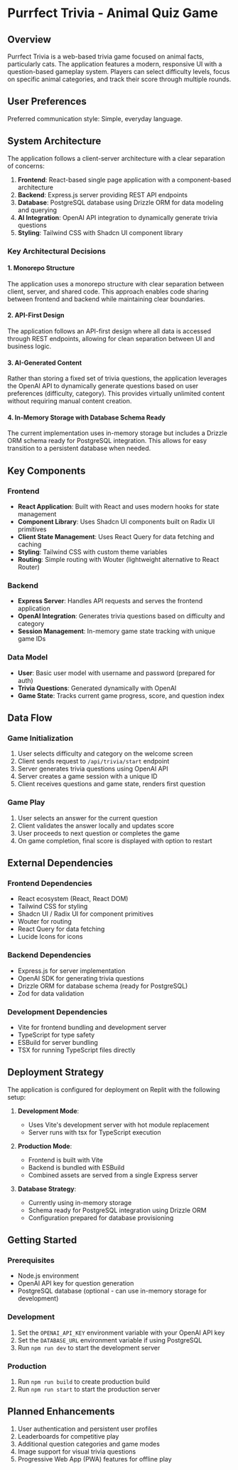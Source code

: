 # Purrfect Trivia - Animal Quiz Game

## Overview
Purrfect Trivia is a web-based trivia game focused on animal facts, particularly cats. The application features a modern, responsive UI with a question-based gameplay system. Players can select difficulty levels, focus on specific animal categories, and track their score through multiple rounds.

## User Preferences
Preferred communication style: Simple, everyday language.

## System Architecture
The application follows a client-server architecture with a clear separation of concerns:

1. **Frontend**: React-based single page application with a component-based architecture
2. **Backend**: Express.js server providing REST API endpoints
3. **Database**: PostgreSQL database using Drizzle ORM for data modeling and querying
4. **AI Integration**: OpenAI API integration to dynamically generate trivia questions
5. **Styling**: Tailwind CSS with Shadcn UI component library

### Key Architectural Decisions

#### 1. Monorepo Structure
The application uses a monorepo structure with clear separation between client, server, and shared code. This approach enables code sharing between frontend and backend while maintaining clear boundaries.

#### 2. API-First Design
The application follows an API-first design where all data is accessed through REST endpoints, allowing for clean separation between UI and business logic.

#### 3. AI-Generated Content
Rather than storing a fixed set of trivia questions, the application leverages the OpenAI API to dynamically generate questions based on user preferences (difficulty, category). This provides virtually unlimited content without requiring manual content creation.

#### 4. In-Memory Storage with Database Schema Ready
The current implementation uses in-memory storage but includes a Drizzle ORM schema ready for PostgreSQL integration. This allows for easy transition to a persistent database when needed.

## Key Components

### Frontend
- **React Application**: Built with React and uses modern hooks for state management
- **Component Library**: Uses Shadcn UI components built on Radix UI primitives
- **Client State Management**: Uses React Query for data fetching and caching
- **Styling**: Tailwind CSS with custom theme variables
- **Routing**: Simple routing with Wouter (lightweight alternative to React Router)

### Backend
- **Express Server**: Handles API requests and serves the frontend application
- **OpenAI Integration**: Generates trivia questions based on difficulty and category
- **Session Management**: In-memory game state tracking with unique game IDs

### Data Model
- **User**: Basic user model with username and password (prepared for auth)
- **Trivia Questions**: Generated dynamically with OpenAI
- **Game State**: Tracks current game progress, score, and question index

## Data Flow

### Game Initialization
1. User selects difficulty and category on the welcome screen
2. Client sends request to `/api/trivia/start` endpoint
3. Server generates trivia questions using OpenAI API
4. Server creates a game session with a unique ID
5. Client receives questions and game state, renders first question

### Game Play
1. User selects an answer for the current question
2. Client validates the answer locally and updates score
3. User proceeds to next question or completes the game
4. On game completion, final score is displayed with option to restart

## External Dependencies

### Frontend Dependencies
- React ecosystem (React, React DOM)
- Tailwind CSS for styling
- Shadcn UI / Radix UI for component primitives
- Wouter for routing
- React Query for data fetching
- Lucide Icons for icons

### Backend Dependencies
- Express.js for server implementation
- OpenAI SDK for generating trivia questions
- Drizzle ORM for database schema (ready for PostgreSQL)
- Zod for data validation

### Development Dependencies
- Vite for frontend bundling and development server
- TypeScript for type safety
- ESBuild for server bundling
- TSX for running TypeScript files directly

## Deployment Strategy
The application is configured for deployment on Replit with the following setup:

1. **Development Mode**:
   - Uses Vite's development server with hot module replacement
   - Server runs with tsx for TypeScript execution

2. **Production Mode**:
   - Frontend is built with Vite
   - Backend is bundled with ESBuild
   - Combined assets are served from a single Express server

3. **Database Strategy**:
   - Currently using in-memory storage
   - Schema ready for PostgreSQL integration using Drizzle ORM
   - Configuration prepared for database provisioning

## Getting Started

### Prerequisites
- Node.js environment
- OpenAI API key for question generation
- PostgreSQL database (optional - can use in-memory storage for development)

### Development
1. Set the `OPENAI_API_KEY` environment variable with your OpenAI API key
2. Set the `DATABASE_URL` environment variable if using PostgreSQL
3. Run `npm run dev` to start the development server

### Production
1. Run `npm run build` to create production build
2. Run `npm run start` to start the production server

## Planned Enhancements
1. User authentication and persistent user profiles
2. Leaderboards for competitive play
3. Additional question categories and game modes
4. Image support for visual trivia questions
5. Progressive Web App (PWA) features for offline play